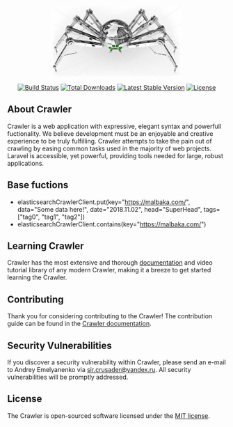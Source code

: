 <p align="center"><img src="https://github.com/AndreyEmelyanenko/Crawler/blob/master/img/pauk.jpg"></p>

<p align="center">
<a href="https://github.com/AndreyEmelyanenko/Crawler/blob/master/"><img src="https://travis-ci.org/laravel/framework.svg" alt="Build Status"></a>
<a href="https://github.com/AndreyEmelyanenko/Crawler/blob/master/"><img src="https://poser.pugx.org/laravel/framework/d/total.svg" alt="Total Downloads"></a>
<a href="https://github.com/AndreyEmelyanenko/Crawler/blob/master/"><img src="https://poser.pugx.org/laravel/framework/v/stable.svg" alt="Latest Stable Version"></a>
<a href="https://github.com/AndreyEmelyanenko/Crawler/blob/master/"><img src="https://poser.pugx.org/laravel/framework/license.svg" alt="License"></a>
</p>

## About Crawler

Crawler is a web application with expressive, elegant syntax and powerfull fuctionality. We believe development must be an enjoyable and creative experience to be truly fulfilling. Crawler attempts to take the pain out of crawling by easing common tasks used in the majority of web projects.
Laravel is accessible, yet powerful, providing tools needed for large, robust applications.

## Base fuctions
* elasticsearchCrawlerClient.put(key="https://malbaka.com/", data="Some data here!", date="2018.11.02", head="SuperHead", tags=["tag0", "tag1", "tag2"])
* elasticsearchCrawlerClient.contains(key="https://malbaka.com/")

## Learning Crawler

Crawler has the most extensive and thorough [documentation](https://github.com/AndreyEmelyanenko/Crawler/blob/master/README.md) and video tutorial library of any modern Crawler, making it a breeze to get started learning the Crawler.

## Contributing

Thank you for considering contributing to the Crawler! The contribution guide can be found in the [Crawler documentation](https://Crawler.com/docs/contributions).

## Security Vulnerabilities

If you discover a security vulnerability within Crawler, please send an e-mail to Andrey Emelyanenko via [sir.crusader@yandex.ru](mailto:sir.crusader@yandex.ru). All security vulnerabilities will be promptly addressed.

## License

The Crawler is open-sourced software licensed under the [MIT license](https://opensource.org/licenses/MIT).
